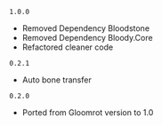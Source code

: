 `1.0.0`
- Removed Dependency Bloodstone
- Removed Dependency Bloody.Core
- Refactored cleaner code

`0.2.1`
- Auto bone transfer

`0.2.0`
- Ported from Gloomrot version to 1.0